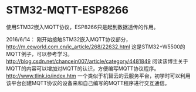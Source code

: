 # STM32-MQTT-ESP8266
使用STM32嵌入MQTT协议，ESP8266只是起到数据透传的作用。

2016/6/14： 刚开始接触STM32嵌入MQTT协议部分，http://m.eeworld.com.cn/ic_article/268/22632.html 这是STM32+W5500的MQTT例子，可以参考学习。
http://blog.csdn.net/chancein007/article/category/4481849  阅读该博主关于MQTT的内容可以增加对MQTT的认识，方便编写MQTT协议程序。
http://www.tlink.io/index.htm  一个类似于机智云的云服务平台，初学时可以利用该平台创建MQTT协议的设备来和自己编写的MQTT程序进行交互通信。
